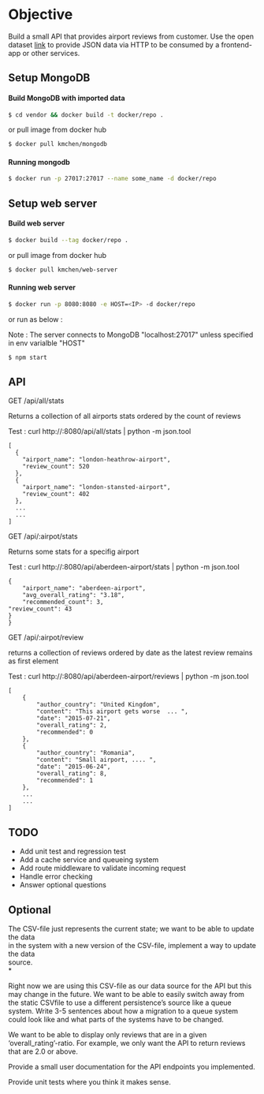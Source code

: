 # Objective

Build a small API that provides airport reviews from customer.
Use the open dataset [link](https://raw.githubusercontent.com/quankiquanki/skytrax-reviewsdataset/master/data/airport.csv)
to provide JSON data via HTTP to be consumed by a frontend-app or other services.

## Setup MongoDB ##

#### Build MongoDB with imported data ####

```sh
$ cd vendor && docker build -t docker/repo .
```
or pull image from docker hub

```sh
$ docker pull kmchen/mongodb
```
#### Running mongodb ####

```sh
$ docker run -p 27017:27017 --name some_name -d docker/repo
```


## Setup web server ##

#### Build web server ####

```sh
$ docker build --tag docker/repo .
```
or pull image from docker hub

```sh
$ docker pull kmchen/web-server
```
#### Running web server ####

```sh
$ docker run -p 8080:8080 -e HOST=<IP> -d docker/repo
```
or run as below :


Note : The server connects to MongoDB "localhost:27017" unless specified in env varialble "HOST"
```sh
$ npm start
```

## API ##
GET /api/all/stats

Returns a collection of all airports  stats ordered by the count of reviews

Test : curl http://<IP>:8080/api/all/stats | python -m json.tool
```
[
  {
    "airport_name": "london-heathrow-airport", 
    "review_count": 520
  },
  { 
    "airport_name": "london-stansted-airport",
    "review_count": 402
  },
  ...
  ...
]
```

GET /api/:airpot/stats

Returns some stats for a specifig airport

Test : curl http://<IP>:8080/api/aberdeen-airport/stats | python -m json.tool
```
{
    "airport_name": "aberdeen-airport",
    "avg_overall_rating": "3.18",
    "recommended_count": 3,                                                                                                                                                       "review_count": 43                                                                                                                                                    }
}
```

GET /api/:airpot/review

returns a collection of reviews ordered by date as the latest review remains as first element

Test : curl http://<IP>:8080/api/aberdeen-airport/reviews | python -m json.tool
```
[
    {
        "author_country": "United Kingdom",
        "content": "This airport gets worse  ... ",
        "date": "2015-07-21",
        "overall_rating": 2,
        "recommended": 0
    },
    {
        "author_country": "Romania",
        "content": "Small airport, .... ",
        "date": "2015-06-24",
        "overall_rating": 8,
        "recommended": 1
    },
    ...
    ...
]
```

## TODO ##

* Add unit test and regression test
* Add a cache service and queueing system
* Add route middleware to validate incoming request
* Handle error checking
* Answer optional questions

## Optional ##

The CSV-file  just  represents  the current state;  we  want  to  be  able  to  update  the data  
in  the system  with  a new version of  the CSV-file, implement a way to  update  the data  
source.   
* 

Right now we  are using this  CSV-file  as  our data  source  for the API but this  may 
change  in  the future. We  want  to be able  to  easily  switch  away  from  the static  CSVfile
to  use a different persistence’s source  like  a queue system. 
Write 3-5 sentences about how a migration to  a queue system  could look  like  and 
what  parts of  the systems have  to  be  changed.


We  want to be  able  to  display only reviews  that  are in  a given ‘overall_rating’-ratio. 
For example,  we  only  want  the API to  return  reviews that  are 2.0 or  above.


Provide a small user  documentation for the API endpoints you implemented.  


Provide unit  tests where you think it  makes sense.
